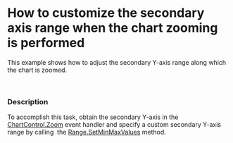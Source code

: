 # How to customize the secondary axis range when the chart zooming is performed 


<p>This example shows how to adjust the secondary Y-axis range along which the chart is zoomed.</p>
<p> </p>


<h3>Description</h3>

<p>To accomplish this task, obtain the secondary Y-axis in the <a href="https://documentation.devexpress.com/#WindowsForms/DevExpressXtraChartsChartControl_Zoomtopic">ChartControl.Zoom</a>&nbsp;event&nbsp;handler and&nbsp;specify a custom secondary Y-axis range by calling&nbsp; the <a href="https://documentation.devexpress.com/#CoreLibraries/DevExpressXtraChartsRange_SetMinMaxValuestopic">Range.SetMinMaxValues</a> method.</p>

<br/>


